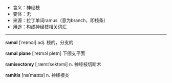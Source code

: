 - <span class="definition">含义：神经枝</span>
- <span class="definition">变体：无</span>
- <span class="definition">来源：拉丁单词ramus（意为branch，即枝条）</span>
- <span class="definition">用途：构成神经枝相关词汇</span>

---

<span class="vocabulary">**ramal**</span> [ˈreɪməl] adj. 枝的，分支的

<span class="vocabulary">**ramal plane**</span> [ˈreɪməl pleɪn] 下颌支平面

<span class="vocabulary">**ramisectomy**</span> [ˌræmɪˈsektəmi] n. 神经枝切断术

<span class="vocabulary">**ramitis**</span> [ræˈmaɪtɪs] n. 神经根炎

